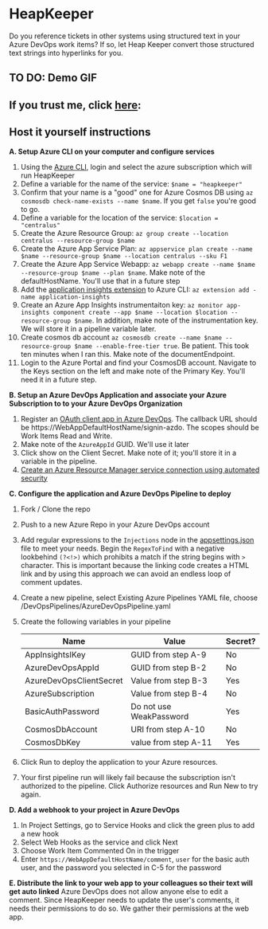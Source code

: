 # HeapKeeper 

Do you reference tickets in other systems using structured text in your Azure DevOps work items?  If so, let Heap Keeper convert those structured text strings into hyperlinks for you.

## TO DO: Demo GIF

## If you trust me, click [here](https://heapkeeper.azurewebsites.net/):

## Host it yourself instructions

**A. Setup Azure CLI on your computer and configure services**

1. Using the [Azure CLI](https://docs.microsoft.com/en-us/cli/azure/), login and select the azure subscription which will run HeapKeeper
2. Define a variable for the name of the service: `$name = "heapkeeper"`
3. Confirm that your name is a "good" one for Azure Cosmos DB using `az cosmosdb check-name-exists --name $name`.  If you get `false` you're good to go.
4. Define a variable for the location of the service: `$location = "centralus"`
5. Create the Azure Resource Group: `az group create --location centralus --resource-group $name`
6. Create the Azure App Service Plan: `az appservice plan create --name $name --resource-group $name --location centralus --sku F1`
7. Create the Azure App Service Webapp: `az webapp create --name $name --resource-group $name --plan $name`.  Make note of the defaultHostName.  You'll use that in a future step
8. Add the [application insights extension](https://docs.microsoft.com/en-us/cli/azure/ext/application-insights/?view=azure-cli-latest) to Azure CLI: `az extension add -name application-insights`
9. Create an Azure App Insights instrumentaiton key: `az monitor app-insights component create --app $name --location $location --resource-group $name`.  In addition, make note of the instrumentation key.  We will store it in a pipeline variable later.
10. Create cosmos db account `az cosmosdb create --name $name --resource-group $name --enable-free-tier true`.  Be patient.  This took ten minutes when I ran this.  Make note of the documentEndpoint.
11. Login to the Azure Portal and find your CosmosDB account.  Navigate to the Keys section on the left and make note of the Primary Key.  You'll need it in a future step.

**B. Setup an Azure DevOps Application and associate your Azure Subscription to to your Azure DevOps Organization**
1. Register an [OAuth client app in Azure DevOps](https://app.vsaex.visualstudio.com/app/register).  The callback URL should be https://WebAppDefaultHostName/signin-azdo.  The scopes should be Work Items Read and Write.
2. Make note of the `AzureAppId` GUID.  We'll use it later
3. Click show on the Client Secret.  Make note of it; you'll store it in a variable in the pipeline.
4. [Create an Azure Resource Manager service connection using automated security](https://docs.microsoft.com/en-us/azure/devops/pipelines/library/connect-to-azure?view=azure-devops#create-an-azure-resource-manager-service-connection-using-automated-security)

**C. Configure the application and Azure DevOps Pipeline to deploy**
1. Fork / Clone the repo
2. Push to a new Azure Repo in your Azure DevOps account
3. Add regular expressions to the `Injections` node in the [appsettings.json](/HeapKeeper/appsettings.json) file to meet your needs.  Begin the `RegexToFind` with a negative lookbehind `(?<!>)` which prohibits a match if the string begins with `>` character.  This is important because the linking code creates a HTML link and by using this approach we can avoid an endless loop of comment updates.
4. Create a new pipeline, select Existing Azure Pipelines YAML file, choose /DevOpsPipelines/AzureDevOpsPipeline.yaml
5. Create the following variables in your pipeline

    | Name | Value | Secret? |
    | --- | --- | --- |
    | AppInsightsIKey| GUID from step A-9 | No
    | AzureDevOpsAppId| GUID from step B-2 | No
    | AzureDevOpsClientSecret| Value from step B-3 | Yes
    | AzureSubscription| Value from step B-4 | No
    | BasicAuthPassword| Do not use WeakPassword | Yes
    | CosmosDbAccount | URI from step A-10 | No
    | CosmosDbKey | value from step A-11 | Yes

6. Click Run to deploy the application to your Azure resources.
7. Your first pipeline run will likely fail because the subscription isn't authorized to the pipeline.  Click Authorize resources and Run New to try again.

**D. Add a webhook to your project in Azure DevOps**
1.  In Project Settings, go to Service Hooks and click the green plus to add a new hook
2.  Select Web Hooks as the service and click Next
3.  Choose Work Item Commented On in the trigger
4.  Enter `https://WebAppDefaultHostName/comment`, `user` for the basic auth user, and the password you selected in C-5 for the password

**E. Distribute the link to your web app to your colleagues so their text will get auto linked**
Azure DevOps does not allow anyone else to edit a comment.  Since HeapKeeper needs to update the user's comments, it needs their permissions to do so.  We gather their permissions at the web app.  